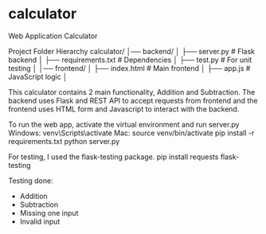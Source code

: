 # calculator
Web Application Calculator

Project Folder Hierarchy
calculator/
│── backend/
│   ├── server.py  # Flask backend
│   ├── requirements.txt  # Dependencies
│   ├── test.py # For unit testing
│
│── frontend/
│   ├── index.html  # Main frontend
│   ├── app.js  # JavaScript logic
│

This calculator contains 2 main functionality, Addition and Subtraction. The backend uses Flask and REST API to accept requests from frontend and the frontend uses HTML form and Javascript to interact with the backend.

To run the web app, activate the virtual environment and run server.py
Windows: venv\Scripts\activate
Mac: source venv/bin/activate
pip install -r requirements.txt
python server.py

For testing, I used the flask-testing package.
pip install requests flask-testing

Testing done:
- Addition
- Subtraction
- Missing one input
- Invalid input

